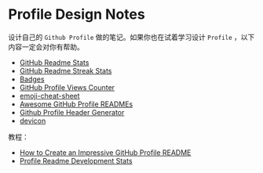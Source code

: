 # Profile Design Notes

设计自己的 `Github Profile` 做的笔记。如果你也在试着学习设计 `Profile` ，以下内容一定会对你有帮助。

- [GitHub Readme Stats](https://github.com/anuraghazra/github-readme-stats)
- [GitHub Readme Streak Stats](https://github.com/DenverCoder1/github-readme-streak-stats)
- [Badges](https://shields.io/)
- [GitHub Profile Views Counter](https://github.com/antonkomarev/github-profile-views-counter)
- [emoji-cheat-sheet](https://github.com/ikatyang/emoji-cheat-sheet)
- [Awesome GitHub Profile READMEs](https://zzetao.github.io/awesome-github-profile/)
- [Github Profile Header Generator](https://github.com/leviarista/github-profile-header-generator)
- [devicon](https://github.com/devicons/devicon)

教程：

- [How to Create an Impressive GitHub Profile README](https://www.sitepoint.com/github-profile-readme/)
- [Profile Readme Development Stats](https://github.com/marketplace/actions/profile-readme-development-stats)
